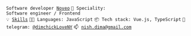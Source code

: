 <code>Software developer [Noveo](https://noveogroup.com/)</code>
<code>👷 Speciality: Software engineer / Frontend</code><br>
<code>💡 [Skills](SKILLS.md)</code>
<code>🧑‍💻 Languages: JavaScript</code>
<code>📦 Tech stack: Vue.js, TypeScript</code>
<code>💬 telegram: [@dimchickLoveNY](https://telegram.me/dimchickLoveNY)</code>
<code>📫 [nish.dima@gmail.com](mailto:nish.dima@gmail.com)</code>
